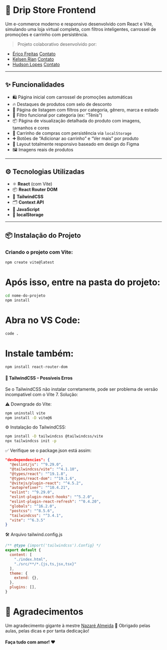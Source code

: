 # 🛒 Drip Store Frontend

Um e-commerce moderno e responsivo desenvolvido com React e Vite, simulando uma loja virtual completa, com filtros inteligentes, carrossel de promoções e carrinho com persistência.  
  
> Projeto colaborativo desenvolvido por:
- [Érico Freitas](https://github.com/EricofreitasNeto) [Contato](https://wa.me/5585989137838?text=Ol%C3%A1%2C%20tudo%20bem%3F%0A%0AEntrei%20em%20contato%20porque%20vi%20seu%20projeto%20no%20GitHub%3A%20https%3A%2F%2Fgithub.com%2FLeymarck%2Fdripfrontend%20e%20achei%20muito%20interessante.%0A%0AGostaria%20de%20conversar%20com%20voc%C3%AA%20sobre%20uma%20ideia%20de%20projeto%20que%20tenho%3A%0A%0A%5BDIGITE%20SUA%20IDEIA%20AQUI%5D%0A%0AFico%20no%20aguardo%20para%20saber%20se%20podemos%20conversar%20melhor%20sobre%20isso.%0AGrande%20abra%C3%A7o!)
- [Kelsen Rian](https://github.com/Kelsen-Rian) [Contato](https://wa.me/5585991534299?text=Ol%C3%A1%2C%20tudo%20bem%3F%0A%0AEntrei%20em%20contato%20porque%20vi%20seu%20projeto%20no%20GitHub%3A%20https%3A%2F%2Fgithub.com%2FLeymarck%2Fdripfrontend%20e%20achei%20muito%20interessante.%0A%0AGostaria%20de%20conversar%20com%20voc%C3%AA%20sobre%20uma%20ideia%20de%20projeto%20que%20tenho%3A%0A%0A%5BDIGITE%20SUA%20IDEIA%20AQUI%5D%0A%0AFico%20no%20aguardo%20para%20saber%20se%20podemos%20conversar%20melhor%20sobre%20isso.%0AGrande%20abra%C3%A7o!)
- [Hudson Lopes](https://github.com/Leymarck) [Contato](https://wa.me/5585986404503?text=Ol%C3%A1%2C%20tudo%20bem%3F%0A%0AEntrei%20em%20contato%20porque%20vi%20seu%20projeto%20no%20GitHub%3A%20https%3A%2F%2Fgithub.com%2FLeymarck%2Fdripfrontend%20e%20achei%20muito%20interessante.%0A%0AGostaria%20de%20conversar%20com%20voc%C3%AA%20sobre%20uma%20ideia%20de%20projeto%20que%20tenho%3A%0A%0A%5BDIGITE%20SUA%20IDEIA%20AQUI%5D%0A%0AFico%20no%20aguardo%20para%20saber%20se%20podemos%20conversar%20melhor%20sobre%20isso.%0AGrande%20abra%C3%A7o!)

---

## ✨ Funcionalidades

- 🛍 Página inicial com carrossel de promoções automáticas  
- 🔥 Destaques de produtos com selo de desconto  
- 🧾 Página de listagem com filtros por categoria, gênero, marca e estado  
- 🧠 Filtro funcional por categoria (ex: “Tênis”)  
- 📦 Página de visualização detalhada do produto com imagens, tamanhos e cores  
- 🛒 Carrinho de compras com persistência via `localStorage`  
- ➕ Botões de “Adicionar ao carrinho” e “Ver mais” por produto  
- 🎯 Layout totalmente responsivo baseado em design do Figma  
- 🖼 Imagens reais de produtos  

---

## ⚙️ Tecnologias Utilizadas

- ⚛️ **React** (com Vite)  
- 📦 **React Router DOM**  
- 🎨 **TailwindCSS**  
- 🗂 **Context API**  
- 🧠 **JavaScript**  
- 💾 **localStorage**

---

## 📦 Instalação do Projeto

### Criando o projeto com Vite:

```bash
npm create vite@latest
```

# Após isso, entre na pasta do projeto:
```bash
cd nome-do-projeto
npm install
```

# Abra no VS Code:
```bash
code .
```

# Instale também:
```bash
npm install react-router-dom
```

#### 🧵 TailwindCSS – Possíveis Erros
Se o TailwindCSS não instalar corretamente, pode ser problema de versão incompatível com o Vite 7. Solução:

⚠️ Downgrade do Vite:
``` bash
npm uninstall vite
npm install -D vite@6 
```

⚙️ Instalação do TailwindCSS:
``` bash
npm install -D tailwindcss @tailwindcss/vite
npx tailwindcss init -p 
```

✅ Verifique se o package.json está assim:
``` json
"devDependencies": {
  "@eslint/js": "^9.29.0",
  "@tailwindcss/vite": "^4.1.10",
  "@types/react": "^19.1.8",
  "@types/react-dom": "^19.1.6",
  "@vitejs/plugin-react": "^4.5.2",
  "autoprefixer": "^10.4.21",
  "eslint": "^9.29.0",
  "eslint-plugin-react-hooks": "^5.2.0",
  "eslint-plugin-react-refresh": "^0.4.20",
  "globals": "^16.2.0",
  "postcss": "^8.5.6",
  "tailwindcss": "^3.4.1",
  "vite": "^6.3.5"
} 
```

🛠 Arquivo tailwind.config.js
```js
/** @type {import('tailwindcss').Config} */
export default {
  content: [
    "./index.html",
    "./src/**/*.{js,ts,jsx,tsx}"
  ],
  theme: {
    extend: {},
  },
  plugins: [],
} 
```

# 💌 Agradecimentos
Um agradecimento gigante à mestre [Nazaré Almeida](https://github.com/nazare4lmeida) 🙏
Obrigado pelas aulas, pelas dicas e por tanta dedicação!

#### Faça tudo com amor! ❤️